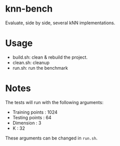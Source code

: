 # knn-bench

Evaluate, side by side, several kNN implementations.

# Usage

- build.sh: clean & rebuild the project.
- clean.sh: cleanup
- run.sh: run the benchmark

# Notes

The tests will run with the following arguments:

- Training points : 1024
- Testing points  : 64
- Dimension       : 3
- K               : 32

These arguments can be changed in `run.sh`.
